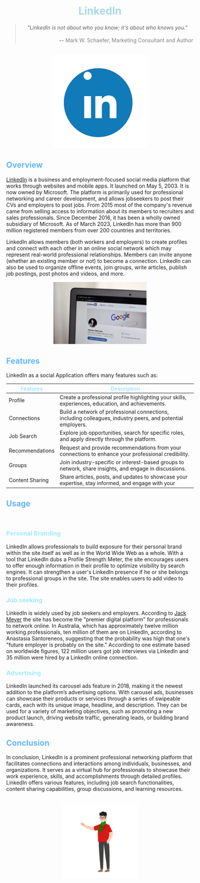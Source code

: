 # <h1 style="color: lightblue" align="center">LinkedIn </h1>

> *<div style="text-align: center"><span>"LinkedIn is not about who you know; it's about who knows you."</span></div>*
>       <br>&nbsp; &nbsp; &nbsp; &nbsp; &nbsp;  &nbsp; &nbsp; &nbsp; &nbsp; &nbsp; &nbsp; &nbsp; &nbsp; -- <span style="color: grey">Mark W. Schaefer, Marketing Consultant and Author</span>

<br>




<div align="center" ><img src="assets/linkedIn.gif" width=250 ></div>

## <span style="color: #62b7fc" >Overview</span>

[LinkedIn](https://www.linkedin.com) is a business and employment-focused social media platform that works through websites and mobile apps. It launched on May 5, 2003. It is now owned by Microsoft. The platform is primarily used for professional networking and career development, and allows jobseekers to post their CVs and employers to post jobs. From 2015 most of the company's revenue came from selling access to information about its members to recruiters and sales professionals. Since December 2016, it has been a wholly owned subsidiary of Microsoft. As of March 2023, LinkedIn has more than 900 million registered members from over 200 countries and territories.

LinkedIn allows members (both workers and employers) to create profiles and connect with each other in an online social network which may represent real-world professional relationships. Members can invite anyone (whether an existing member or not) to become a connection. LinkedIn can also be used to organize offline events, join groups, write articles, publish job postings, post photos and videos, and more.

<div align="center" ><img src="assets/workImage.jpg" width=250 ></div>

## <span style="color: #62b7fc" >Features</span>

LinkedIn as a social Application offers many features such as: 

| <span style="color: #a2eafc" >Features</span>                     | <span style="color: #a2eafc" >Description</span>                                                                                                       |
| --------------------------- | ----------------------------------------------------------------------------------------------------------------- |
| Profile                     | Create a professional profile highlighting your skills, experiences, education, and achievements.                  |
| Connections                 | Build a network of professional connections, including colleagues, industry peers, and potential employers.       |
| Job Search                  | Explore job opportunities, search for specific roles, and apply directly through the platform.                     |
| Recommendations            | Request and provide recommendations from your connections to enhance your professional credibility.               |
| Groups                      | Join industry-specific or interest-based groups to network, share insights, and engage in discussions.             |
| Content Sharing             | Share articles, posts, and updates to showcase your expertise, stay informed, and engage with your


## <span style="color: #62b7fc" >Usage</span>

<br>

### <span style="color: #a2eafc" >Personal Branding</span> 

LinkedIn allows professionals to build exposure for their personal brand within the site itself as well as in the World Wide Web as a whole. With a tool that LinkedIn dubs a Profile Strength Meter, the site encourages users to offer enough information in their profile to optimize visibility by search engines. It can strengthen a user's LinkedIn presence if he or she belongs to professional groups in the site. The site enables users to add video to their profiles.

### <span style="color: #a2eafc" >Job seeking</span> 

LinkedIn is widely used by job seekers and employers. According to [Jack Meyer](https://en.wikipedia.org/wiki/Jack_Meyer) the site has become the "premier digital platform" for professionals to network online. In Australia, which has approximately twelve million working professionals, ten million of them are on LinkedIn, according to Anastasia Santoreneos, suggesting that the probability was high that one's "future employer is probably on the site." According to one estimate based on worldwide figures, 122 million users got job interviews via LinkedIn and 35 million were hired by a LinkedIn online connection.

### <span style="color: #a2eafc" >Advertising</span>

LinkedIn launched its carousel ads feature in 2018, making it the newest addition to the platform’s advertising options. With carousel ads, businesses can showcase their products or services through a series of swipeable cards, each with its unique image, headline, and description. They can be used for a variety of marketing objectives, such as promoting a new product launch, driving website traffic, generating leads, or building brand awareness.


## <span style="color: #62b7fc" >Conclusion</span>

In conclusion, LinkedIn is a prominent professional networking platform that facilitates connections and interactions among individuals, businesses, and organizations. It serves as a virtual hub for professionals to showcase their work experience, skills, and accomplishments through detailed profiles. LinkedIn offers various features, including job search functionalities, content sharing capabilities, group discussions, and learning resources.

<br>

<div align="center" ><img width=200 src="assets/wave.gif"> </div>
